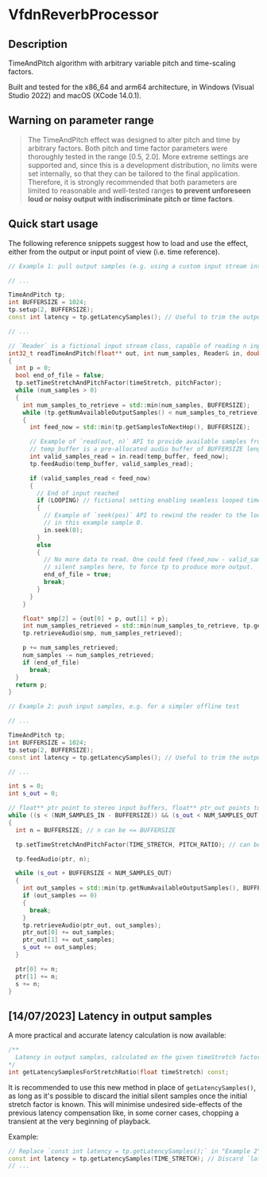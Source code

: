VfdnReverbProcessor
===================


Description
-----------

TimeAndPitch algorithm with arbitrary variable pitch and time-scaling factors.

Built and tested for the x86_64 and arm64 architecture, in Windows (Visual Studio 2022) and macOS (XCode 14.0.1).

Warning on parameter range
--------------------------

> The TimeAndPitch effect was designed to alter pitch and time by arbitrary factors.
Both pitch and time factor parameters were thoroughly tested in the range [0.5, 2.0].
More extreme settings are supported and, since this is a development distribution, no limits 
were set internally, so that they can be tailored to the final application. Therefore, it is
strongly recommended that both parameters are limited to reasonable and well-tested ranges
**to prevent unforeseen loud or noisy output with indiscriminate pitch or time factors**.


Quick start usage
-----------------

The following reference snippets suggest how to load and use the effect, either from the output or input point of view (i.e. time reference).

```C++
// Example 1: pull output samples (e.g. using a custom input stream interface)

// ...

TimeAndPitch tp;
int BUFFERSIZE = 1024;
tp.setup(2, BUFFERSIZE);
const int latency = tp.getLatencySamples(); // Useful to trim the output's initial silence if needed

// ...

// `Reader` is a fictional input stream class, capable of reading n input samples on demand and seeking a position.
int32_t readTimeAndPitch(float** out, int num_samples, Reader& in, double timeStretch = 1.0, double pitchFactor = 1.0)
{
  int p = 0;
  bool end_of_file = false;
  tp.setTimeStretchAndPitchFactor(timeStretch, pitchFactor);
  while (num_samples > 0)
  {
    int num_samples_to_retrieve = std::min(num_samples, BUFFERSIZE);
    while (tp.getNumAvailableOutputSamples() < num_samples_to_retrieve)
    {
      int feed_now = std::min(tp.getSamplesToNextHop(), BUFFERSIZE);

      // Example of `read(out, n)` API to provide available samples from the current position.
      // temp_buffer is a pre-allocated audio buffer of BUFFERSIZE length.
      int valid_samples_read = in.read(temp_buffer, feed_now);
      tp.feedAudio(temp_buffer, valid_samples_read);

      if (valid_samples_read < feed_now)
      {
        // End of input reached
        if (LOOPING) // fictional setting enabling seamless looped time stretching
        {
          // Example of `seek(pos)` API to rewind the reader to the loop start,
          // in this example sample 0.
          in.seek(0);
        }
        else
        {
          // No more data to read. One could feed (feed_now - valid_samples_read)
          // silent samples here, to force tp to produce more output.
          end_of_file = true;
          break;
        }
      }
    }

    float* smp[2] = {out[0] + p, out[1] + p};
    int num_samples_retrieved = std::min(num_samples_to_retrieve, tp.getNumAvailableOutputSamples());
    tp.retrieveAudio(smp, num_samples_retrieved);

    p += num_samples_retrieved;
    num_samples -= num_samples_retrieved;
    if (end_of_file)
      break;
  }
  return p;
}
```

```C++
// Example 2: push input samples, e.g. for a simpler offline test

// ...

TimeAndPitch tp;
int BUFFERSIZE = 1024;
tp.setup(2, BUFFERSIZE);
const int latency = tp.getLatencySamples(); // Useful to trim the output's initial silence if needed

// ...

int s = 0;
int s_out = 0;

// float** ptr point to stereo input buffers, float** ptr_out points to large engough output buffers
while ((s < (NUM_SAMPLES_IN - BUFFERSIZE)) && (s_out < NUM_SAMPLES_OUT))
{
  int n = BUFFERSIZE; // n can be <= BUFFERSIZE

  tp.setTimeStretchAndPitchFactor(TIME_STRETCH, PITCH_RATIO); // can be changed at block processing level

  tp.feedAudio(ptr, n);

  while (s_out + BUFFERSIZE < NUM_SAMPLES_OUT)
  {
    int out_samples = std::min(tp.getNumAvailableOutputSamples(), BUFFERSIZE);
    if (out_samples == 0)
    {
      break;
    }
    tp.retrieveAudio(ptr_out, out_samples);
    ptr_out[0] += out_samples;
    ptr_out[1] += out_samples;
    s_out += out_samples;
  }

  ptr[0] += n;
  ptr[1] += n;
  s += n;
}
```

\[14/07/2023\] Latency in output samples
---------------------------------------------

A more practical and accurate latency calculation is now available:
```C++
/**
  Latency in output samples, calculated on the given timeStretch factor
*/
int getLatencySamplesForStretchRatio(float timeStretch) const;
```
It is recommended to use this new method in place of `getLatencySamples()`, as long as it's possible to discard the initial silent samples once the initial stretch factor is known. This will minimise undesired side-effects of the previous latency compensation like, in some corner cases, chopping a transient at the very beginning of playback.

Example:
```C++
// Replace `const int latency = tp.getLatencySamples();` in "Example 2" above with:
const int latency = tp.getLatencySamples(TIME_STRETCH); // Discard `latency` output samples
// ...
```
